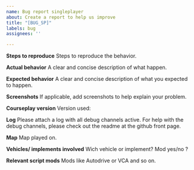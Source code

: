 ```yaml
---
name: Bug report singleplayer
about: Create a report to help us improve
title: "[BUG_SP]"
labels: bug
assignees: ''

---
```


**Steps to reproduce**
Steps to reproduce the behavior.

**Actual behavior**
A clear and concise description of what happen.

**Expected behavior**
A clear and concise description of what you expected to happen.

**Screenshots**
If applicable, add screenshots to help explain your problem.

**Courseplay version**
Version used: 

**Log**
Please attach a log with all debug channels active.
For help with the debug channels,
please check out the readme at the github front page.

**Map**
Map played on.

**Vehicles/ implements involved**
Wich vehicle or implement?
Mod yes/no ?

**Relevant script mods**
Mods like Autodrive or VCA and so on.

